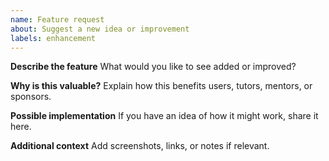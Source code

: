 ```yaml
---
name: Feature request
about: Suggest a new idea or improvement
labels: enhancement
---
```


**Describe the feature**
What would you like to see added or improved?

**Why is this valuable?**
Explain how this benefits users, tutors, mentors, or sponsors.

**Possible implementation**
If you have an idea of how it might work, share it here.

**Additional context**
Add screenshots, links, or notes if relevant.
